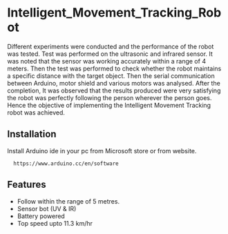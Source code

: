 # Intelligent_Movement_Tracking_Robot

Different experiments were conducted and the performance of the robot was tested. Test was performed on the ultrasonic and infrared sensor. It was noted that the sensor was working accurately within a range of 4 meters. Then the test was performed  to check whether the robot maintains a specific distance with the target object. Then the serial communication between Arduino, motor shield and various motors was analysed. After the completion, It was observed that the results produced were very satisfying the robot was perfectly following the person wherever the person goes. Hence the objective of implementing the Intelligent Movement Tracking robot was achieved.

## Installation

Install Arduino ide in your pc from Microsoft store or from website.

```http
  https://www.arduino.cc/en/software
```
    
## Features

- Follow within the range of 5 metres.
- Sensor bot (UV & IR)
- Battery powered 
- Top speed upto 11.3 km/hr

